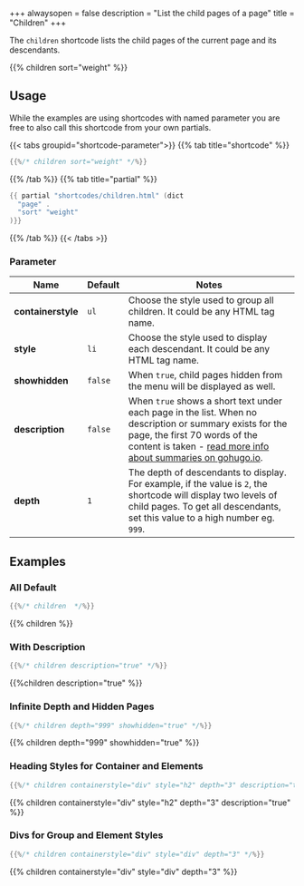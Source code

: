 +++
alwaysopen = false
description = "List the child pages of a page"
title = "Children"
+++

The `children` shortcode lists the child pages of the current page and its descendants.

{{% children sort="weight" %}}

## Usage

While the examples are using shortcodes with named parameter you are free to also call this shortcode from your own partials.

{{< tabs groupid="shortcode-parameter">}}
{{% tab title="shortcode" %}}

```go
{{%/* children sort="weight" */%}}
```

{{% /tab %}}
{{% tab title="partial" %}}

```go
{{ partial "shortcodes/children.html" (dict
  "page" .
  "sort" "weight"
)}}
```

{{% /tab %}}
{{< /tabs >}}

### Parameter

| Name               | Default | Notes                                                                                                                                                                                                                                             |
| ------------------ | ------- | ------------------------------------------------------------------------------------------------------------------------------------------------------------------------------------------------------------------------------------------------- |
| **containerstyle** | `ul`    | Choose the style used to group all children. It could be any HTML tag name.                                                                                                                                                                       |
| **style**          | `li`    | Choose the style used to display each descendant. It could be any HTML tag name.                                                                                                                                                                  |
| **showhidden**     | `false` | When `true`, child pages hidden from the menu will be displayed as well.                                                                                                                                                                          |
| **description**    | `false` | When `true` shows a short text under each page in the list. When no description or summary exists for the page, the first 70 words of the content is taken - [read more info about summaries on gohugo.io](https://gohugo.io/content/summaries/). |
| **depth**          | `1`     | The depth of descendants to display. For example, if the value is `2`, the shortcode will display two levels of child pages. To get all descendants, set this value to a high number eg. `999`.                                                   |

## Examples

### All Default

```go
{{%/* children  */%}}
```

{{% children %}}

### With Description

```go
{{%/* children description="true" */%}}
```

{{%children description="true" %}}

### Infinite Depth and Hidden Pages

```go
{{%/* children depth="999" showhidden="true" */%}}
```

{{% children depth="999" showhidden="true" %}}

### Heading Styles for Container and Elements

```go
{{%/* children containerstyle="div" style="h2" depth="3" description="true" */%}}
```

{{% children containerstyle="div" style="h2" depth="3" description="true" %}}

### Divs for Group and Element Styles

```go
{{%/* children containerstyle="div" style="div" depth="3" */%}}
```

{{% children containerstyle="div" style="div" depth="3" %}}
